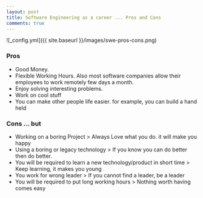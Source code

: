```yaml
---
layout: post
title: Software Engineering as a career ... Pros and Cons
comments: true
---
```



![_config.yml]({{ site.baseurl }}/images/swe-pros-cons.png)

### Pros

* Good Money.
* Flexible Working Hours. Also most software companies allow their employees to work remotely few days a month.
* Enjoy solving interesting problems.
* Work on cool stuff  
* You can make other people life easier. for example, you can build a hand held


### Cons ... but

* Working on a boring Project > Always Love what you do. it will make you happy
* Using a boring or legacy technology > If you know you can do better then do better.  
* You will be required to learn a new technology/product in short time > Keep learning, it makes you young
* You work for wrong leader > If you cannot find a leader, be a leader
* You will be required to put long working hours > Nothing worth having comes easy
